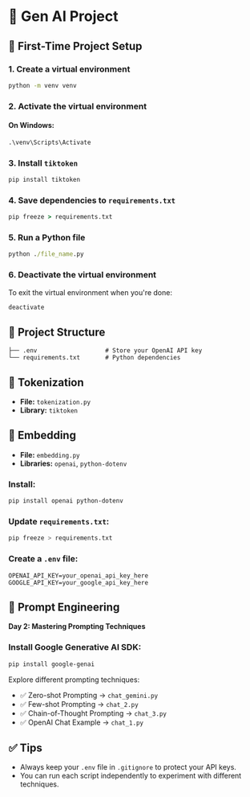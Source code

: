 # 🧠 Gen AI Project

## 🔧 First-Time Project Setup

### 1. Create a virtual environment

```cmd
python -m venv venv
```

### 2. Activate the virtual environment

#### On Windows:

```cmd
.\venv\Scripts\Activate
```

### 3. Install `tiktoken`

```cmd
pip install tiktoken
```

### 4. Save dependencies to `requirements.txt`

```cmd
pip freeze > requirements.txt
```

### 5. Run a Python file

```cmd
python ./file_name.py
```

### 6. Deactivate the virtual environment

To exit the virtual environment when you're done:

```bash
deactivate
```

## 📁 Project Structure

```
├── .env                   # Store your OpenAI API key
└── requirements.txt       # Python dependencies
```

## 🧩 Tokenization

- **File:** `tokenization.py`
- **Library:** `tiktoken`

## 📌 Embedding

- **File:** `embedding.py`
- **Libraries:** `openai`, `python-dotenv`

### Install:

```bash
pip install openai python-dotenv
```

### Update `requirements.txt`:

```bash
pip freeze > requirements.txt
```

### Create a `.env` file:

```
OPENAI_API_KEY=your_openai_api_key_here
GOOGLE_API_KEY=your_google_api_key_here
```

## 🧪 Prompt Engineering

**Day 2: Mastering Prompting Techniques**

### Install Google Generative AI SDK:

```bash
pip install google-genai
```

Explore different prompting techniques:

- ✅ Zero-shot Prompting → `chat_gemini.py`
- ✅ Few-shot Prompting → `chat_2.py`
- ✅ Chain-of-Thought Prompting → `chat_3.py`
- ✅ OpenAI Chat Example → `chat_1.py`

## ✅ Tips

- Always keep your `.env` file in `.gitignore` to protect your API keys.
- You can run each script independently to experiment with different techniques.
